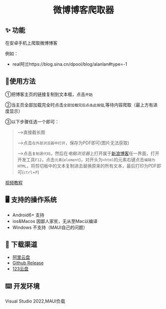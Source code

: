 <h1 align="center">微博博客爬取器</h1>

## ✨ 功能
  在安卓手机上爬取微博博客
  
  例如：
  - real阿兰https://blog.sina.cn/dpool/blog/alanlan#type=-1
## 🚙使用方法

①把博客主页的链接复制到文本框，点击`开始`

②当主页全部加载完全时点击`全部加载完后点击此按钮`,等待内容爬取（最上方有进度显示）

③以下步骤任选一个即可：
> -->直接截长图
> 
> -->点击`在外部浏览器中打开`，保存为PDF即可(图片无法获取)
> 
> -->点击`复制源代码`，然后在*电脑浏览器*上打开属于[新浪博客](https://blog.sina.cn/)任一界面，打开开发工具`F12`，点击`元素`(`element`)，对开头为`<html`的元素右键点击`编辑为HTML`，将剪切板中的文本复制进去替换原来的所有文本，最后打印为PDF即可(`ctrl`+`P`)
>

[视频教程](https://www.bilibili.com/video/BV12s4y1y7HT)
## 🖥 支持的操作系统
 - Android6+ 支持
 - ios&Macos 因鄙人家贫，无从至Mac以编译
 - Windows 不支持（MAUI自己的问题）
## 🚀 下载渠道
 - [阿里云盘](https://www.aliyundrive.com/s/Ujyno649i1H)
 - [Github Release](https://github.com/57UU/WeiboBlog/releases)
 - [123云盘](https://www.123pan.com/s/hXCiVv-E35N3.html)

## ⌨️ 开发环境
  Visual Studio 2022,MAUI负载
